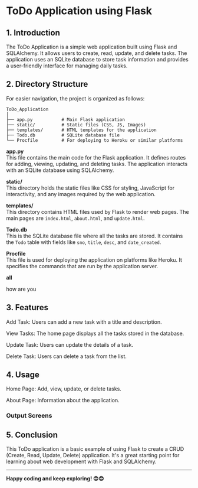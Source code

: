 # **ToDo Application using Flask**

## **1. Introduction**

The ToDo Application is a simple web application built using Flask and SQLAlchemy. It allows users to create, read, update, and delete tasks. The application uses an SQLite database to store task information and provides a user-friendly interface for managing daily tasks.

## **2. Directory Structure**

For easier navigation, the project is organized as follows:

```plaintext
ToDo_Application
│
├── app.py           # Main Flask application
├── static/          # Static files (CSS, JS, Images)
├── templates/       # HTML templates for the application
├── Todo.db          # SQLite database file
└── Procfile         # For deploying to Heroku or similar platforms
```


**app.py**  
This file contains the main code for the Flask application. It defines routes for adding, viewing, updating, and deleting tasks. The application interacts with an SQLite database using SQLAlchemy.

**static/**  
This directory holds the static files like CSS for styling, JavaScript for interactivity, and any images required by the web application.

**templates/**  
This directory contains HTML files used by Flask to render web pages. The main pages are `index.html`, `about.html`, and `update.html`.

**Todo.db**  
This is the SQLite database file where all the tasks are stored. It contains the `Todo` table with fields like `sno`, `title`, `desc`, and `date_created`.

**Procfile**  
This file is used for deploying the application on platforms like Heroku. It specifies the commands that are run by the application server.

**all**

how are you



## **3. Features**
Add Task: Users can add a new task with a title and description.

View Tasks: The home page displays all the tasks stored in the database.

Update Task: Users can update the details of a task.

Delete Task: Users can delete a task from the list.

## **4. Usage**
Home Page: Add, view, update, or delete tasks.

About Page: Information about the application.

### **Output Screens**


## **5. Conclusion**
This ToDo application is a basic example of using Flask to create a CRUD (Create, Read, Update, Delete) application. It's a great starting point for learning about web development with Flask and SQLAlchemy.

---

**Happy coding and keep exploring! 😊😊**
